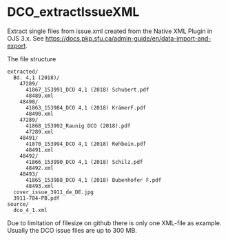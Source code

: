 # DCO_extractIssueXML
Extract single files from issue.xml created from the Native XML Plugin in OJS 3.x.
See https://docs.pkp.sfu.ca/admin-guide/en/data-import-and-export.

The file structure
```
extracted/
  Bd. 4,1 (2018)/
    47289/
      41867_153991_DCO 4,1 (2018) Schubert.pdf
      48489.xml
    48490/
      41863_153984_DCO 4,1 (2018) KrämerF.pdf
      48490.xml
    47289/
      41868_153992_Raunig DCO (2018).pdf  
      47289.xml
    48491/  
      41870_153994_DCO 4,1 (2018) Rehbein.pdf
      48491.xml
    48492/
      41866_153990_DCO 4,1 (2018) Schilz.pdf  
      48492.xml
    48493/  
      41865_153988_DCO 4,1 (2018) Bubenhofer F.pdf 
      48493.xml
  cover_issue_3911_de_DE.jpg
  3911-784-PB.pdf
source/
  dco_4_1.xml
```
Due to limitation of filesize on github there is only one XML-file as example. 
Usually the DCO issue files are up to 300 MB.
